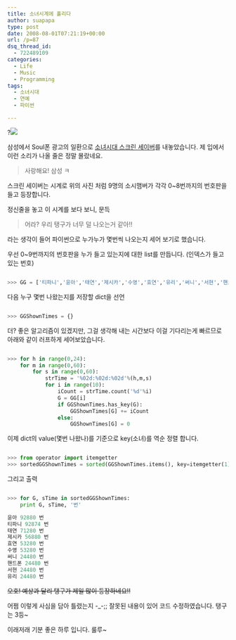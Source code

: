 ```yaml
---
title: 소녀시계에 홀리다
author: suapapa
type: post
date: 2008-08-01T07:21:19+00:00
url: /p=87
dsq_thread_id:
  - 722489109
categories:
  - Life
  - Music
  - Programming
tags:
  - 소녀시대
  - 연예
  - 파이썬

---
```

?![](https://asset.homin.dev/blog/2008/08/gg_soul_screensaver.webp)

삼성에서 Soul폰 광고의 일환으로 [소녀시대 스크린 세이버][1]를 내놓았습니다. 제 입에서 이런 소리가 나올 줄은 정말 몰랐네요.



> 사랑해요! 삼성 ㅋ

스크린 세이버는 시계로 위의 사진 처럼 9명의 소시맴버가 각각 0~8번까지의 번호판을 들고 등장합니다.

정신줄을 놓고 이 시계를 보다 보니, 문득

> 어라? 우리 탱구가 너무 덜 나오는거 같아!!

라는 생각이 들어 파이썬으로 누가누가 몇번씩 나오는지 세어 보기로 했습니다.

우선 0~9번까지의 번호판을 누가 들고 있는지에 대한 list를 만듭니다. (인덱스가 들고 있는 번호)

```python

>>> GG = ['티파니','윤아','태연','제시카','수영','효연','유리','써니','서현','핸드폰']

```

다음 누구 몇번 나왔는지를 저장할 dict을 선언

```python

>>> GGShownTimes = {}

```

더? 좋은 알고리즘이 있겠지만, 그걸 생각해 내는 시간보다 이걸 기다리는게 빠르므로 아래와 같이 러프하게 세어보았습니다.

```python

>>> for h in range(0,24):
	for m in range(0,60):
		for s in range(0,60):
			strTime = '%02d:%02d:%02d'%(h,m,s)
			for i in range(10):
				iCount = strTime.count('%d'%i)
				G = GG[i]
				if GGShownTimes.has_key(G):
					GGShownTimes[G] += iCount
				else:
					GGShownTimes[G] = 0

```

이제 dict의 value(몇번 나왔나)를 기준으로 key(소녀)를 역순 정렬 합니다.

```python

>>> from operator import itemgetter
>>> sortedGGShownTimes = sorted(GGShownTimes.items(), key=itemgetter(1), reverse=True)

```

그리고 출력

```python

>>> for G, sTime in sortedGGShownTimes:
	print G, sTime, '번'

윤아 92880 번
티파니 92874 번
태연 71280 번
제시카 56880 번
효연 53280 번
수영 53280 번
써니 24480 번
핸드폰 24480 번
서현 24480 번
유리 24480 번

```

<strike>오호! 예상과 달리 탱구가 제일 많이 등장하네요!! </strike>

어쩜 이렇게 사심을 담아 틀렸는지 -_-;; 잘못된 내용이 있어 코드 수정하였습니다. 탱구는 3등~

이래저래 기분 좋은 하루 입니다. 룰루~

 [1]: http://img.anycall.com/anycall/event/w590/download/anycall_w590_soul.zip